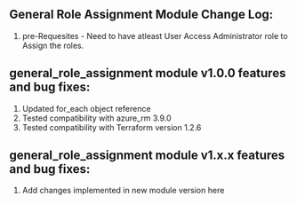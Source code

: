 ## General Role Assignment Module Change Log:

1. pre-Requesites - Need to have atleast User Access Administrator role to Assign the roles.

## general_role_assignment module v1.0.0 features and bug fixes:

1. Updated for_each object reference
2. Tested compatibility with azure_rm 3.9.0
3. Tested compatibility with Terraform version 1.2.6

## general_role_assignment module v1.x.x features and bug fixes:

1. Add changes implemented in new module version here
